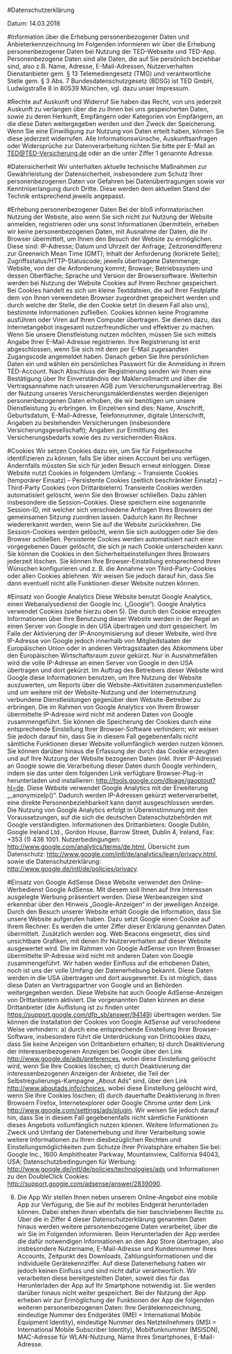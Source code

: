 #Datenschutzerklärung

Datum: 14.03.2018

#Information über die Erhebung personenbezogener Daten und Anbieterkennzeichnung
Im Folgenden informieren wir über die Erhebung personenbezogener Daten bei Nutzung der TED-Webseite und TED-App. Personenbezogene Daten sind alle Daten, die auf Sie persönlich beziehbar sind, also z.B. Name, Adresse, E-Mail-Adressen, Nutzerverhalten Dienstanbieter gem. § 13 Telemediengesetz (TMG) und verantwortliche Stelle gem. § 3 Abs. 7 Bundesdatenschutzgesetz (BDSG) ist TED GmbH, Ludwigstraße 8 in 80539 München, vgl. dazu unser Impressum. 

#Rechte auf Auskunft und Widerruf 
Sie haben das Recht, von uns jederzeit Auskunft zu verlangen über die zu Ihnen bei uns gespeicherten Daten, sowie zu deren Herkunft, Empfängern oder Kategorien von Empfängern, an die diese Daten weitergegeben werden und den Zweck der Speicherung. Wenn Sie eine Einwilligung zur Nutzung von Daten erteilt haben, können Sie diese jederzeit widerrufen. Alle Informationswünsche, Auskunftsanfragen oder Widersprüche zur Datenverarbeitung richten Sie bitte per E-Mail an TED@TED-Versicherung.de oder an die unter Ziffer 1 genannte Adresse. 

#Datensicherheit Wir unterhalten aktuelle technische Maßnahmen zur Gewährleistung der Datensicherheit, insbesondere zum Schutz Ihrer personenbezogenen Daten vor Gefahren bei Datenübertragungen sowie vor Kenntniserlangung durch Dritte. Diese werden dem aktuellen Stand der Technik entsprechend jeweils angepasst. 

#Erhebung personenbezogener Daten 
Bei der bloß informatorischen Nutzung der Website, also wenn Sie sich nicht zur Nutzung der Website anmelden, registrieren oder uns sonst Informationen übermitteln, erheben wir keine personenbezogenen Daten, mit Ausnahme der Daten, die Ihr Browser übermittelt, um Ihnen den Besuch der Website zu ermöglichen. Diese sind: IP-Adresse; Datum und Uhrzeit der Anfrage; Zeitzonendifferenz zur Greenwich Mean Time (GMT); Inhalt der Anforderung (konkrete Seite); Zugriffsstatus/HTTP-Statuscode; jeweils übertragene Datenmenge; Website, von der die Anforderung kommt; Browser; Betriebssystem und dessen Oberfläche; Sprache und Version der Browsersoftware. Weiterhin werden bei Nutzung der Website Cookies auf Ihrem Rechner gespeichert. Bei Cookies handelt es sich um kleine Textdateien, die auf Ihrer Festplatte dem von Ihnen verwendeten Browser zugeordnet gespeichert werden und durch welche der Stelle, die den Cookie setzt (in diesem Fall also uns), bestimmte Informationen zufließen. Cookies können keine Programme ausführen oder Viren auf Ihren Computer übertragen. Sie dienen dazu, das Internetangebot insgesamt nutzerfreundlicher und effektiver zu machen. Wenn Sie unsere Dienstleistung nutzen möchten, müssen Sie sich mittels Angabe Ihrer E-Mail-Adresse registrieren. Ihre Registrierung ist erst abgeschlossen, wenn Sie sich mit dem per E-Mail zugesandten Zugangscode angemeldet haben. Danach geben Sie Ihre persönlichen Daten ein und wählen ein persönliches Passwort für die Anmeldung in Ihrem TED-Account. Nach Abschluss der Registrierung senden wir Ihnen eine Bestätigung über Ihr Einverständnis der Maklervollmacht und über die Vertragsannahme nach unseren AGB zum Versicherungsmaklervertrag. Bei der Nutzung unseres Versicherungsmaklerdienstes werden diejenigen personenbezogenen Daten erhoben, die wir benötigen um unsere Dienstleistung zu erbringen. Im Einzelnen sind dies: Name, Anschrift, Geburtsdatum, E-Mail-Adresse, Telefonnummer, digitale Unterschrift, Angaben zu bestehenden Versicherungen (insbesondere Versicherungsgesellschaft); Angaben zur Ermittlung des Versicherungsbedarfs sowie des zu versichernden Risikos. 

#Cookies 
Wir setzen Cookies dazu ein, um Sie für Folgebesuche identifizieren zu können, falls Sie über einen Account bei uns verfügen. Andernfalls müssten Sie sich für jeden Besuch erneut einloggen. Diese Website nutzt Cookies in folgendem Umfang: 
– Transiente Cookies (temporärer Einsatz) 
– Persistente Cookies (zeitlich beschränkter Einsatz) 
– Third-Party Cookies (von Drittanbietern) Transiente Cookies werden automatisiert gelöscht, wenn Sie den Browser schließen. Dazu zählen insbesondere die Session-Cookies. Diese speichern eine sogenannte Session-ID, mit welcher sich verschiedene Anfragen Ihres Browsers der gemeinsamen Sitzung zuordnen lassen. Dadurch kann Ihr Rechner wiedererkannt werden, wenn Sie auf die Website zurückkehren. Die Session-Cookies werden gelöscht, wenn Sie sich ausloggen oder Sie den Browser schließen. Persistente Cookies werden automatisiert nach einer vorgegebenen Dauer gelöscht, die sich je nach Cookie unterscheiden kann. Sie können die Cookies in den Sicherheitseinstellungen Ihres Browsers jederzeit löschen. Sie können Ihre Browser-Einstellung entsprechend Ihren Wünschen konfigurieren und z. B. die Annahme von Third-Party-Cookies oder allen Cookies ablehnen. Wir weisen Sie jedoch darauf hin, dass Sie dann eventuell nicht alle Funktionen dieser Website nutzen können.

#Einsatz von Google Analytics 
Diese Website benutzt Google Analytics, einen Webanalysedienst der Google Inc. („Google“). Google Analytics verwendet Cookies (siehe hierzu oben 5). Die durch den Cookie erzeugten Informationen über Ihre Benutzung dieser Website werden in der Regel an einen Server von Google in den USA übertragen und dort gespeichert. Im Falle der Aktivierung der IP-Anonymisierung auf dieser Website, wird Ihre IP-Adresse von Google jedoch innerhalb von Mitgliedstaaten der Europäischen Union oder in anderen Vertragsstaaten des Abkommens über den Europäischen Wirtschaftsraum zuvor gekürzt. Nur in Ausnahmefällen wird die volle IP-Adresse an einen Server von Google in den USA übertragen und dort gekürzt. Im Auftrag des Betreibers dieser Website wird Google diese Informationen benutzen, um Ihre Nutzung der Website auszuwerten, um Reports über die Website-Aktivitäten zusammenzustellen und um weitere mit der Website-Nutzung und der Internetnutzung verbundene Dienstleistungen gegenüber dem Website-Betreiber zu erbringen. Die im Rahmen von Google Analytics von Ihrem Browser übermittelte IP-Adresse wird nicht mit anderen Daten von Google zusammengeführt. Sie können die Speicherung der Cookies durch eine entsprechende Einstellung Ihrer Browser-Software verhindern; wir weisen Sie jedoch darauf hin, dass Sie in diesem Fall gegebenenfalls nicht sämtliche Funktionen dieser Website vollumfänglich werden nutzen können. Sie können darüber hinaus die Erfassung der durch das Cookie erzeugten und auf Ihre Nutzung der Website bezogenen Daten (inkl. Ihrer IP-Adresse) an Google sowie die Verarbeitung dieser Daten durch Google verhindern, indem sie das unter dem folgenden Link verfügbare Browser-Plug-in herunterladen und installieren: http://tools.google.com/dlpage/gaoptout?hl=de. Diese Website verwendet Google Analytics mit der Erweiterung „_anonymizeIp()“. Dadurch werden IP-Adressen gekürzt weiterverarbeitet, eine direkte Personenbeziehbarkeit kann damit ausgeschlossen werden. Die Nutzung von Google Analytics erfolgt in Übereinstimmung mit den Voraussetzungen, auf die sich die deutschen Datenschutzbehörden mit Google verständigten. Informationen des Drittanbieters: Google Dublin, Google Ireland Ltd., Gordon House, Barrow Street, Dublin 4, Ireland, Fax: +353 (1) 436 1001. Nutzerbedingungen: http://www.google.com/analytics/terms/de.html, Übersicht zum Datenschutz: http://www.google.com/intl/de/analytics/learn/privacy.html, sowie die Datenschutzerklärung: http://www.google.de/intl/de/policies/privacy. 

#Einsatz von Google AdSense 
Diese Website verwendet den Online-Werbedienst Google AdSense. Mit diesem soll Ihnen auf Ihre Interessen ausgelegte Werbung präsentiert werden. Diese Werbeanzeigen sind erkennbar über den Hinweis „Google-Anzeigen“ in der jeweiligen Anzeige. Durch den Besuch unserer Website erhält Google die Information, dass Sie unsere Website aufgerufen haben. Dazu setzt Google einen Cookie auf Ihrem Rechner. Es werden die unter Ziffer dieser Erklärung genannten Daten übermittelt. Zusätzlich werden sog. Web Beacons eingesetzt, dies sind unsichtbare Grafiken, mit denen Ihr Nutzerverhalten auf dieser Website ausgewertet wird. Die im Rahmen von Google AdSense von Ihrem Browser übermittelte IP-Adresse wird nicht mit anderen Daten von Google zusammengeführt. Wir haben weder Einfluss auf die erhobenen Daten, noch ist uns der volle Umfang der Datenerhebung bekannt. Diese Daten werden in die USA übertragen und dort ausgewertet. Es ist möglich, dass diese Daten an Vertragspartner von Google und an Behörden weitergegeben werden. Diese Website hat auch Google AdSense-Anzeigen von Drittanbietern aktiviert. Die vorgenannten Daten können an diese Drittanbieter (die Auflistung ist zu finden unter https://support.google.com/dfp_sb/answer/94149) übertragen werden. Sie können die Installation der Cookies von Google AdSense auf verschiedene Weise verhindern: a) durch eine entsprechende Einstellung Ihrer Browser-Software, insbesondere führt die Unterdrückung von Drittcookies dazu, dass Sie keine Anzeigen von Drittanbietern erhalten; b) durch Deaktivierung der interessenbezogenen Anzeigen bei Google über den Link http://www.google.de/ads/preferences, wobei diese Einstellung gelöscht wird, wenn Sie Ihre Cookies löschen; c) durch Deaktivierung der interessenbezogenen Anzeigen der Anbieter, die Teil der Selbstregulierungs-Kampagne „About Ads“ sind, über den Link http://www.aboutads.info/choices, wobei diese Einstellung gelöscht wird, wenn Sie Ihre Cookies löschen; d) durch dauerhafte Deaktivierung in Ihren Browsern Firefox, Internetexplorer oder Google Chrome unter dem Link http://www.google.com/settings/ads/plugin. Wir weisen Sie jedoch darauf hin, dass Sie in diesem Fall gegebenenfalls nicht sämtliche Funktionen dieses Angebots vollumfänglich nutzen können. Weitere Informationen zu Zweck und Umfang der Datenerhebung und ihrer Verarbeitung sowie weitere Informationen zu Ihren diesbezüglichen Rechten und Einstellungsmöglichkeiten zum Schutze Ihrer Privatsphäre erhalten Sie bei: Google Inc., 1600 Amphitheater Parkway, Mountainview, California 94043, USA; Datenschutzbedingungen für Werbung: http://www.google.de/intl/de/policies/technologies/ads und Informationen zu den DoubleClick Cookies: http://support.google.com/adsense/answer/2839090. 

8. Die App 
Wir stellen Ihnen neben unserem Online-Angebot eine mobile App zur Verfügung, die Sie auf Ihr mobiles Endgerät herunterladen können. Dabei stehen Ihnen ebenfalls die hier beschriebenen Rechte zu. Über die in Ziffer 4 dieser Datenschutzerklärung genannten Daten hinaus werden weitere personenbezogene Daten verarbeitet, über die wir Sie im Folgenden informieren. Beim Herunterladen der App werden die dafür notwendigen Informationen an den App Store übertragen, also insbesondere Nutzername, E-Mail-Adresse und Kundennummer Ihres Accounts, Zeitpunkt des Downloads, Zahlungsinformationen und die individuelle Gerätekennziffer. Auf diese Datenerhebung haben wir jedoch keinen Einfluss und sind nicht dafür verantwortlich. Wir verarbeiten diese bereitgestellten Daten, soweit dies für das Herunterladen der App auf Ihr Smartphone notwendig ist. Sie werden darüber hinaus nicht weiter gespeichert. Bei der Nutzung der App erheben wir zur Ermöglichung der Funktionen der App die folgenden weiteren personenbezogenen Daten: Ihre Gerätekennzeichnung, eindeutige Nummer des Endgerätes (IMEI = International Mobile Equipment Identity), eindeutige Nummer des Netzteilnehmers (IMSI = International Mobile Subscriber Identity), Mobilfunknummer (MSISDN), MAC-Adresse für WLAN-Nutzung, Name Ihres Smartphones, E-Mail-Adresse.

